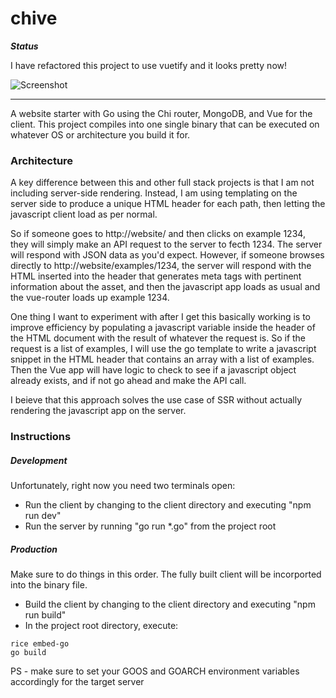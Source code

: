 # chive

**_Status_**

I have refactored this project to use vuetify and it looks pretty now!

![Screenshot](https://i.imgur.com/51Tzimo.png)

---

A website starter with Go using the Chi router, MongoDB, and Vue for the client. This project compiles into one single binary that can be executed on whatever OS or architecture you build it for.

### Architecture

A key difference between this and other full stack projects is that I am not including server-side rendering. Instead, I am using templating on the server side to produce a unique HTML header for each path, then letting the javascript client load as per normal.

So if someone goes to http://website/ and then clicks on example 1234, they will simply make an API request to the server to fecth 1234. The server will respond with JSON data as you'd expect. However, if someone browses directly to http://website/examples/1234, the server will respond with the HTML inserted into the header that generates meta tags with pertinent information about the asset, and then the javascript app loads as usual and the vue-router loads up example 1234.

One thing I want to experiment with after I get this basically working is to improve efficiency by populating a javascript variable inside the header of the HTML document with the result of whatever the request is. So if the request is a list of examples, I will use the go template to write a javascript snippet in the HTML header that contains an array with a list of examples. Then the Vue app will have logic to check to see if a javascript object already exists, and if not go ahead and make the API call.

I beieve that this approach solves the use case of SSR without actually rendering the javascript app on the server.

### Instructions

##### Development

Unfortunately, right now you need two terminals open:

- Run the client by changing to the client directory and executing "npm run dev"
- Run the server by running "go run *.go" from the project root

##### Production

Make sure to do things in this order. The fully built client will be incorported into the binary file.

- Build the client by changing to the client directory and executing "npm run build"
- In the project root directory, execute:
    
```
rice embed-go
go build
```

PS - make sure to set your GOOS and GOARCH environment variables accordingly for the target server
